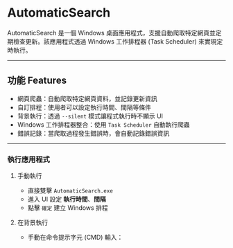# AutomaticSearch

AutomaticSearch 是一個 Windows 桌面應用程式，支援自動爬取特定網頁並定期檢查更新。該應用程式透過 Windows 工作排程器 (Task Scheduler) 來實現定時執行。

---

## 功能 Features
- 網頁爬蟲：自動爬取特定網頁資料，並記錄更新資訊
- 自訂排程：使用者可以設定執行時間、間隔等條件
- 背景執行：透過 `--silent` 模式讓程式執行時不顯示 UI
- Windows 工作排程器整合：使用 `Task Scheduler` 自動執行爬蟲
- 錯誤記錄：當爬取過程發生錯誤時，會自動記錄錯誤資訊

---

### 執行應用程式


1. 手動執行
   - 直接雙擊 `AutomaticSearch.exe`
   - 進入 UI 設定 **執行時間**、**間隔**
   - 點擊 `確定` 建立 Windows 排程

2. 在背景執行
   - 手動在命令提示字元 (CMD) 輸入：
    

